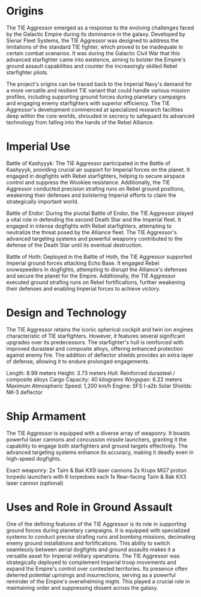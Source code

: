 # Origins

The TIE Aggressor emerged as a response to the evolving challenges faced by the Galactic Empire during its dominance in the galaxy.
Developed by Sienar Fleet Systems, the TIE Aggressor was designed to address the limitations of the standard TIE fighter, which proved to be inadequate in certain combat scenarios.
It was during the Galactic Civil War that this advanced starfighter came into existence, aiming to bolster the Empire's ground assault capabilities and counter the increasingly skilled Rebel starfighter pilots.

The project's origins can be traced back to the Imperial Navy's demand for a more versatile and resilient TIE variant that could handle various mission profiles, including supporting ground forces during planetary campaigns and engaging enemy starfighters with superior efficiency.
The TIE Aggressor's development commenced at specialized research facilities deep within the core worlds, shrouded in secrecy to safeguard its advanced technology from falling into the hands of the Rebel Alliance.

# Imperial Use

Battle of Kashyyyk:
The TIE Aggressor participated in the Battle of Kashyyyk, providing crucial air support for Imperial forces on the planet.
It engaged in dogfights with Rebel starfighters, helping to secure airspace control and suppress the Wookiee resistance.
Additionally, the TIE Aggressor conducted precision strafing runs on Rebel ground positions, weakening their defenses and bolstering Imperial efforts to claim the strategically important world.

Battle of Endor:
During the pivotal Battle of Endor, the TIE Aggressor played a vital role in defending the second Death Star and the Imperial fleet.
It engaged in intense dogfights with Rebel starfighters, attempting to neutralize the threat posed by the Alliance fleet.
The TIE Aggressor's advanced targeting systems and powerful weaponry contributed to the defense of the Death Star until its eventual destruction.

Battle of Hoth:
Deployed in the Battle of Hoth, the TIE Aggressor supported Imperial ground forces attacking Echo Base.
It engaged Rebel snowspeeders in dogfights, attempting to disrupt the Alliance's defenses and secure the planet for the Empire.
Additionally, the TIE Aggressor executed ground strafing runs on Rebel fortifications, further weakening their defenses and enabling Imperial forces to achieve victory.

# Design and Technology

The TIE Aggressor retains the iconic spherical cockpit and twin ion engines characteristic of TIE starfighters.
However, it features several significant upgrades over its predecessors.
The starfighter's hull is reinforced with improved durasteel and composite alloys, offering enhanced protection against enemy fire.
The addition of deflector shields provides an extra layer of defense, allowing it to endure prolonged engagements.

Length: 8.99 meters
Height: 3.73 meters
Hull: Reinforced durasteel / composite alloys
Cargo Capacity: 40 kilograms
Wingspan: 6.22 meters
Maximum Atmospheric Speed: 1,200 km/h
Engine: SFS I-a2b Solar
Shields: NK-3 deflector

# Ship Armament

The TIE Aggressor is equipped with a diverse array of weaponry.
It boasts powerful laser cannons and concussion missile launchers, granting it the capability to engage both starfighters and ground targets effectively.
The advanced targeting systems enhance its accuracy, making it deadly even in high-speed dogfights.

Exact weaponry:
2x Taim & Bak KX9 laser cannons
2x Krupx MG7 proton torpedo launchers with 6 torpedoes each
1x Rear-facing Taim & Bak KX3 laser cannon (optional)

# Uses and Role in Ground Assault

One of the defining features of the TIE Aggressor is its role in supporting ground forces during planetary campaigns.
It is equipped with specialized systems to conduct precise strafing runs and bombing missions, decimating enemy ground installations and fortifications.
This ability to switch seamlessly between aerial dogfights and ground assaults makes it a versatile asset for Imperial military operations.
The TIE Aggressor was strategically deployed to complement Imperial troop movements and expand the Empire's control over contested territories.
Its presence often deterred potential uprisings and insurrections, serving as a powerful reminder of the Empire's overwhelming might.
This played a crucial role in maintaining order and suppressing dissent across the galaxy.
